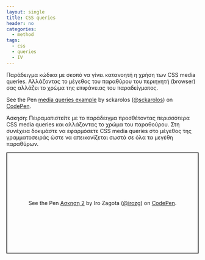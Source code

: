 ```yaml
---
layout: single
title: CSS queries
header: no
categories:
  - method
tags:
  - css
  - queries
  - IV
---
```


Παράδειγμα κώδικα με σκοπό να γίνει κατανοητή η χρήση των CSS media queries. Αλλάζοντας το μέγεθος του παραθύρου του περιηγητή (browser) σας αλλάζει το χρώμα της επιφάνειας του παραδείγματος.

<p data-height="350" data-theme-id="17517" data-slug-hash="vOoyJG" data-default-tab="result" data-user="sckarolos" class='codepen'>See the Pen <a href='https://codepen.io/sckarolos/pen/vOoyJG/'>media queries example</a> by sckarolos (<a href='https://codepen.io/sckarolos'>@sckarolos</a>) on <a href='https://codepen.io'>CodePen</a>.</p>
<script async src="//assets.codepen.io/assets/embed/ei.js"></script>

Άσκηση: Πειραματιστείτε με το παράδειγμα προσθέτοντας περισσότερα CSS media queries και αλλάζοντας το χρώμα του παραθούρου. Στη συνέχεια δοκιμάστε να εφαρμόσετε CSS media queries στο μέγεθος της γραμματοσειράς ώστε να απεικονίζεται σωστά σε όλα τα μεγέθη παραθύρων.

<p class="codepen" data-height="265" data-theme-id="dark" data-default-tab="css,result" data-user="irozg" data-slug-hash="abZxpqp" style="height: 265px; box-sizing: border-box; display: flex; align-items: center; justify-content: center; border: 2px solid; margin: 1em 0; padding: 1em;" data-pen-title="Ασκηση 2">
  <span>See the Pen <a href="https://codepen.io/irozg/pen/abZxpqp">
  Ασκηση 2</a> by Iro Zagota (<a href="https://codepen.io/irozg">@irozg</a>)
  on <a href="https://codepen.io">CodePen</a>.</span>
</p>
<script async src="https://static.codepen.io/assets/embed/ei.js"></script>
